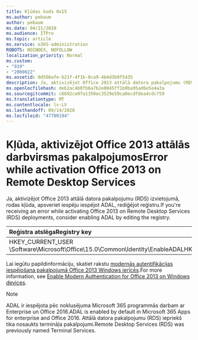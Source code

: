 ```yaml
---
title: Kļūdas kods 0x15
ms.author: pebaum
author: pebaum
ms.date: 04/21/2020
ms.audience: ITPro
ms.topic: article
ms.service: o365-administration
ROBOTS: NOINDEX, NOFOLLOW
localization_priority: Normal
ms.custom:
- "919"
- "2000022"
ms.assetid: 0d566afe-b21f-4f1b-8ca9-4b4d3b0f5435
description: Ja, aktivizējot Office 2013 attālā datora pakalpojumu (RDS) izvietojumā, rodas kļūda, apsveriet iespēju iespējot ADAL, rediģējot reģistru.
ms.openlocfilehash: deb2ac4b0fb6a7b2e0045ff1b0ba95ad6e5e4a3a
ms.sourcegitcommit: c6692ce0fa1358ec3529e59ca0ecdfdea4cdc759
ms.translationtype: MT
ms.contentlocale: lv-LV
ms.lasthandoff: 09/14/2020
ms.locfileid: "47709194"
---
```

# <a name="error-while-activation-office-2013-on-remote-desktop-services"></a><span data-ttu-id="78a60-103">Kļūda, aktivizējot Office 2013 attālās darbvirsmas pakalpojumos</span><span class="sxs-lookup"><span data-stu-id="78a60-103">Error while activation Office 2013 on Remote Desktop Services</span></span>

<span data-ttu-id="78a60-104">Ja, aktivizējot Office 2013 attālā datora pakalpojumu (RDS) izvietojumā, rodas kļūda, apsveriet iespēju iespējot ADAL, rediģējot reģistru.</span><span class="sxs-lookup"><span data-stu-id="78a60-104">If you're receiving an error while activating Office 2013 on Remote Desktop Services (RDS) deployments, consider enabling ADAL by editing the registry.</span></span>
  
|<span data-ttu-id="78a60-105">**Reģistra atslēga**</span><span class="sxs-lookup"><span data-stu-id="78a60-105">**Registry key**</span></span>|<span data-ttu-id="78a60-106">**Ierakstiet**</span><span class="sxs-lookup"><span data-stu-id="78a60-106">**Type**</span></span>|<span data-ttu-id="78a60-107">**Vērtību**</span><span class="sxs-lookup"><span data-stu-id="78a60-107">**Value**</span></span>|
|:-----|:-----|:-----|
|<span data-ttu-id="78a60-108">HKEY_CURRENT_USER \Software\Microsoft\Office\15.0\Common\Identity\EnableADAL</span><span class="sxs-lookup"><span data-stu-id="78a60-108">HKEY_CURRENT_USER\Software\Microsoft\Office\15.0\Common\Identity\EnableADAL</span></span>  <br/> |<span data-ttu-id="78a60-109">REG_DWORD</span><span class="sxs-lookup"><span data-stu-id="78a60-109">REG_DWORD</span></span>  <br/> |<span data-ttu-id="78a60-110">1</span><span class="sxs-lookup"><span data-stu-id="78a60-110">1</span></span>  <br/> |

<span data-ttu-id="78a60-111">Lai iegūtu papildinformāciju, skatiet rakstu [modernās autentifikācijas iespējošana pakalpojumā Office 2013 Windows ierīcēs](https://docs.microsoft.com/microsoft-365/admin/security-and-compliance/enable-modern-authentication).</span><span class="sxs-lookup"><span data-stu-id="78a60-111">For more information, see [Enable Modern Authentication for Office 2013 on Windows devices](https://docs.microsoft.com/microsoft-365/admin/security-and-compliance/enable-modern-authentication).</span></span>
  
> [!NOTE]
>  <span data-ttu-id="78a60-112">ADAL ir iespējota pēc noklusējuma Microsoft 365 programmās darbam ar Enterprise un Office 2016.</span><span class="sxs-lookup"><span data-stu-id="78a60-112">ADAL is enabled by default in Microsoft 365 Apps for enterprise and Office 2016.</span></span> <span data-ttu-id="78a60-113">Attālā datora pakalpojumu (RDS) iepriekš tika nosaukts termināļa pakalpojumi.</span><span class="sxs-lookup"><span data-stu-id="78a60-113">Remote Desktop Services (RDS) was previously named Terminal Services.</span></span>
  